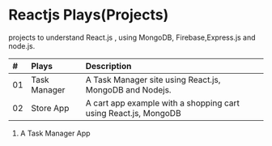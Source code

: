 # Reactjs Plays(Projects)
projects to understand React.js , using MongoDB, Firebase,Express.js and node.js.

|# | Plays        | Description                       |
| :-------- | :------- | :-------------------------------- |
|01| Task Manager | A Task Manager site using React.js, MongoDB and Nodejs. |
|02| Store App    | A cart app example with a shopping cart using React.js, MongoDB|


1. A Task Manager App